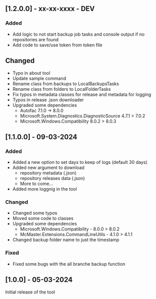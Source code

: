 ## [1.2.0.0] - xx-xx-xxxx - DEV

### Added
- Add logic to not start backup job tasks and console output if no repositories are found
- Add code to save/use token from token file

## Changed
- Typo in about tool
- Update sample command
- Rename class from backups to LocalBackupsTasks
- Rename class from folders to LocalFolderTasks
- Fix typos in metadata classes for release and metadata for logging
- Typos in release .json downloader
- Upgraded some dependencies
    - Autofac 7.1.0 -> 8.0.0
    - Microsoft.System.Diagnostics.DiagnosticSource 4.7.1 > 7.0.2
    - Microsoft.Windows.Compatibility 8.0.2 > 8.0.3

## [1.1.0.0] - 09-03-2024

### Added
- Added a new option to set days to keep of logs (default 30 days)
- Added new argument to download
    - repository metadata (.json)
    - repository releases data (.json)
    - More to come...
- Added more loggnig in the tool

### Changed
- Changed some typos
- Moved some code to classes
- Upgraded some dependencies
    - Microsoft.Windows.Compatibility - 8.0.0 > 8.0.2
    - McMaster.Extensions.CommandLineUtils - 4.1.0 > 4.1.1
- Changed backup folder name to just the timestamp

### Fixed
- Fixed some bugs with the all branche backup function

## [1.0.0] - 05-03-2024

Initial release of the tool